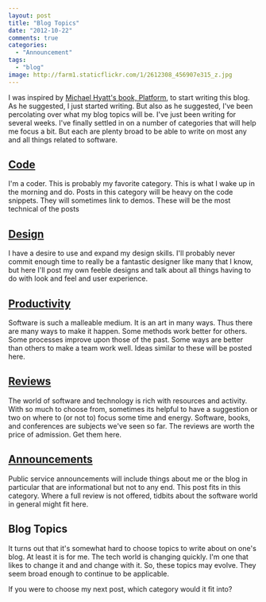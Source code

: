 ```yaml
---
layout: post
title: "Blog Topics"
date: "2012-10-22"
comments: true
categories:
  - "Announcement"
tags:
  - "blog"
image: http://farm1.staticflickr.com/1/2612308_456907e315_z.jpg
---
```


I was inspired by [Michael Hyatt's book, Platform,](http://jaketrent.com/post/platform-book-review/) to start writing this blog.  As he suggested, I just started writing.  But also as he suggested, I've been percolating over what my blog topics will be.  I've just been writing for several weeks.  I've finally settled in on a number of categories that will help me focus a bit.  But each are plenty broad to be able to write on most any and all things related to software.

<!--more-->

## [Code](http://jaketrent.com/post/category/code/)

I'm a coder.  This is probably my favorite category.  This is what I wake up in the morning and do.  Posts in this category will be heavy on the code snippets.  They will sometimes link to demos.  These will be the most technical of the posts

## [Design](http://jaketrent.com/post/category/software-design/)

I have a desire to use and expand my design skills.  I'll probably never commit enough time to really be a fantastic designer like many that I know, but here I'll post my own feeble designs and talk about all things having to do with look and feel and user experience.

## [Productivity](http://jaketrent.com/post/category/productivity/)

Software is such a malleable medium.  It is an art in many ways.  Thus there are many ways to make it happen.  Some methods work better for others.  Some processes improve upon those of the past.  Some ways are better than others to make a team work well.  Ideas similar to these will be posted here.

## [Reviews](http://jaketrent.com/post/category/reviews/)

The world of software and technology is rich with resources and activity.  With so much to choose from, sometimes its helpful to have a suggestion or two on where to (or not to) focus some time and energy.  Software, books, and conferences are subjects we've seen so far.  The reviews are worth the price of admission.  Get them here.

## [Announcements](http://jaketrent.com/post/category/announcement/)

Public service announcements will include things about me or the blog in particular that are informational but not to any end.  This post fits in this category.  Where a full review is not offered, tidbits about the software world in general might fit here.

## Blog Topics

It turns out that it's somewhat hard to choose topics to write about on one's blog.  At least it is for me.  The tech world is changing quickly.  I'm one that likes to change it and and change with it.  So, these topics may evolve.  They seem broad enough to continue to be applicable.

If you were to choose my next post, which category would it fit into?

